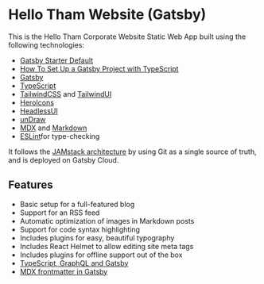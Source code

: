 # Hello Tham Website (Gatsby)

This is the Hello Tham Corporate Website Static Web App built using the following technologies:
- [Gatsby Starter Default](https://github.com/gatsbyjs/gatsby-starter-default)
- [How To Set Up a Gatsby Project with TypeScript](https://www.digitalocean.com/community/tutorials/how-to-set-up-a-gatsby-project-with-typescript)
- [Gatsby](https://gatsbyjs.org)
- [TypeScript](https://www.typescriptlang.org/)
- [TailwindCSS](https://tailwindcss.com) and [TailwindUI](https://tailwindui.com)
- [HeroIcons](https://heroicons.com/)
- [HeadlessUI](https://headlessui.dev/)
- [unDraw](https://undraw.co/)
- [MDX](https://mdxjs.com/) and [Markdown](https://www.markdownguide.org/)
- [ESLint](https://eslint.org)for type-checking

It follows the [JAMstack architecture](https://jamstack.org) by using Git as a single source of truth, and is deployed on Gatsby Cloud.

## Features

- Basic setup for a full-featured blog
- Support for an RSS feed
- Automatic optimization of images in Markdown posts
- Support for code syntax highlighting
- Includes plugins for easy, beautiful typography
- Includes React Helmet to allow editing site meta tags
- Includes plugins for offline support out of the box
- [TypeScript, GraphQL and Gatsby](https://djmm.me/post/typescript-graphql-and-gatsby/)
- [MDX frontmatter in Gatsby](https://zslabs.com/articles/mdx-frontmatter-in-gatsby)